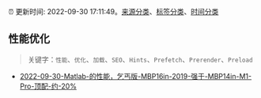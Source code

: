 :alarm_clock: 更新时间: 2022-09-30 17:11:49。[来源分类](../README.md)、[标签分类](../TAGS.md)、[时间分类](../TIMELINE.md)

## 性能优化


> 关键字：`性能`、`优化`、`加载`、`SEO`、`Hints`、`Prefetch`、`Prerender`、`Preload`



- [2022-09-30-Matlab-的性能，乞丐版-MBP16in-2019-强于-MBP14in-M1-Pro-顶配-约-20%](https://www.v2ex.com/t/884104) 